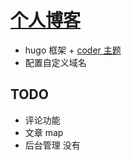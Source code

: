 # [个人博客](https://blog.bluebird89.com/)

- hugo 框架 + [coder 主题](https://themes.gohugo.io/hugo-coder/)
- 配置自定义域名

## TODO

- 评论功能
- 文章 map
- 后台管理 没有
